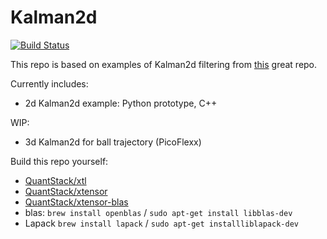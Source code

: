 # Kalman2d

[![Build Status](https://travis-ci.org/juliangaal/kalman.svg?branch=constexpr)](https://travis-ci.org/juliangaal/kalman)

This repo is based on examples of Kalman2d filtering from [this](https://github.com/balzer82/Kalman) great repo.

Currently includes:
* 2d Kalman2d example: Python prototype, C++

WIP:
* 3d Kalman2d for ball trajectory (PicoFlexx)

Build this repo yourself:
* [QuantStack/xtl](https://github.com/QuantStack/xtl)
* [QuantStack/xtensor](https://github.com/QuantStack/xtensor)
* [QuantStack/xtensor-blas](https://github.com/QuantStack/xtensor-blas)
* blas: `brew install openblas` / `sudo apt-get install libblas-dev`
* Lapack `brew install lapack` / `sudo apt-get installliblapack-dev`
